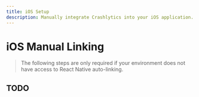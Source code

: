 ```yaml
---
title: iOS Setup
description: Manually integrate Crashlytics into your iOS application. 
---
```


# iOS Manual Linking

> The following steps are only required if your environment does not have access to React Native
auto-linking. 

## TODO
